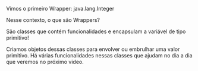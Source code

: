 Vimos o primeiro Wrapper: java.lang.Integer

Nesse contexto, o que são Wrappers?


São classes que contém funcionalidades e encapsulam a variável de tipo primitivo!


Criamos objetos dessas classes para envolver ou embrulhar uma valor primitivo. Há várias funcionalidades nessas classes que ajudam no dia a dia que veremos no próximo video.